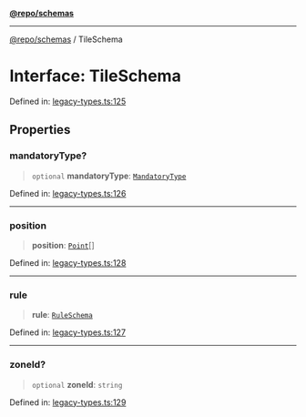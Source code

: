 [**@repo/schemas**](../README.md)

***

[@repo/schemas](../README.md) / TileSchema

# Interface: TileSchema

Defined in: [legacy-types.ts:125](https://github.com/alexqguo/drinking-board-game-v3/blob/fc5adf9b53e666003d4a7f6c500cdc49fb9dbd39/packages/schemas/src/legacy-types.ts#L125)

## Properties

### mandatoryType?

> `optional` **mandatoryType**: [`MandatoryType`](../enumerations/MandatoryType.md)

Defined in: [legacy-types.ts:126](https://github.com/alexqguo/drinking-board-game-v3/blob/fc5adf9b53e666003d4a7f6c500cdc49fb9dbd39/packages/schemas/src/legacy-types.ts#L126)

***

### position

> **position**: [`Point`](Point.md)[]

Defined in: [legacy-types.ts:128](https://github.com/alexqguo/drinking-board-game-v3/blob/fc5adf9b53e666003d4a7f6c500cdc49fb9dbd39/packages/schemas/src/legacy-types.ts#L128)

***

### rule

> **rule**: [`RuleSchema`](../type-aliases/RuleSchema.md)

Defined in: [legacy-types.ts:127](https://github.com/alexqguo/drinking-board-game-v3/blob/fc5adf9b53e666003d4a7f6c500cdc49fb9dbd39/packages/schemas/src/legacy-types.ts#L127)

***

### zoneId?

> `optional` **zoneId**: `string`

Defined in: [legacy-types.ts:129](https://github.com/alexqguo/drinking-board-game-v3/blob/fc5adf9b53e666003d4a7f6c500cdc49fb9dbd39/packages/schemas/src/legacy-types.ts#L129)
